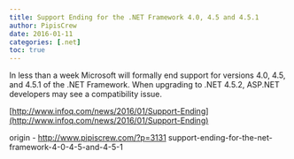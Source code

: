 ```yaml
---
title: Support Ending for the .NET Framework 4.0, 4.5 and 4.5.1
author: PipisCrew
date: 2016-01-11
categories: [.net]
toc: true
---
```


In less than a week Microsoft will formally end support for versions 4.0, 4.5, and 4.5.1 of the .NET Framework. When upgrading to .NET 4.5.2, ASP.NET developers may see a compatibility issue. 

[http://www.infoq.com/news/2016/01/Support-Ending](http://www.infoq.com/news/2016/01/Support-Ending)

origin - http://www.pipiscrew.com/?p=3131 support-ending-for-the-net-framework-4-0-4-5-and-4-5-1
